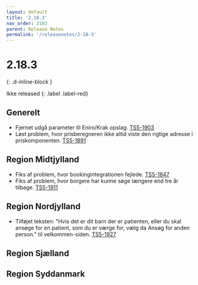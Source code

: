 ```yaml
---
layout: default
title: '2.18.3'
nav_order: 2183
parent: Release Notes
permalink: '/releasenotes/2-18-3'
---
```


# 2.18.3
{: .d-inline-block }

Ikke released
{: .label .label-red}

## Generelt
- Fjernet udgå parameter til Eniro/Krak opslag. [TS5-1903](https://sd.trifork.com/browse/TS5-1903)
- Løst problem, hvor prisberegneren ikke altid viste den rigtige adresse i priskomponenten. [TS5-1891](https://sd.trifork.com/browse/TS5-1891)

## Region Midtjylland
- Fiks af problem, hvor bookingintegrationen fejlede. [TS5-1847](https://sd.trifork.com/browse/TS5-1847)
- Fiks af problem, hvor borgere har kunne søge længere end tre år tilbage. [TS5-1911](https://sd.trifork.com/projects/TS5/queues/custom/95/TS5-1911)

## Region Nordjylland
- Tilføjet teksten: "Hvis det er dit barn der er patienten, eller du skal ansøge for en patient, som du er værge for, vælg da Ansøg for anden person." til velkommen-siden. [TS5-1927](https://sd.trifork.com/browse/TS5-1927)
  
## Region Sjælland

## Region Syddanmark
